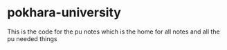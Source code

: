 # pokhara-university
This is the code for the pu notes which is  the home for all notes and all the pu needed things 
